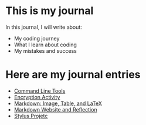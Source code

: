 # This is my journal

In this journal, I will write about:

- My coding journey
- What I learn about coding
- My mistakes and success

# Here are my journal entries

- [Command Line Tools](entries/entrie01.md)
- [Encryption Activity](entries/entrie02.md)
- [Markdown: Image, Table, and LaTeX](entries/entrie03.md)
- [Markdown Website and Reflection](entries/entrie04.md)
- [Stylus Projetc](entries/entrie05.md)
